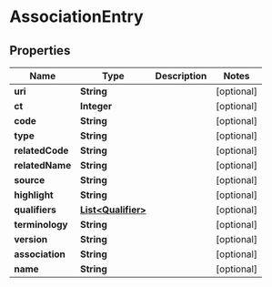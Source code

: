 

# AssociationEntry


## Properties

| Name | Type | Description | Notes |
|------------ | ------------- | ------------- | -------------|
|**uri** | **String** |  |  [optional] |
|**ct** | **Integer** |  |  [optional] |
|**code** | **String** |  |  [optional] |
|**type** | **String** |  |  [optional] |
|**relatedCode** | **String** |  |  [optional] |
|**relatedName** | **String** |  |  [optional] |
|**source** | **String** |  |  [optional] |
|**highlight** | **String** |  |  [optional] |
|**qualifiers** | [**List&lt;Qualifier&gt;**](Qualifier.md) |  |  [optional] |
|**terminology** | **String** |  |  [optional] |
|**version** | **String** |  |  [optional] |
|**association** | **String** |  |  [optional] |
|**name** | **String** |  |  [optional] |



